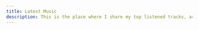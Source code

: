 ```yaml
---
title: Latest Music
description: This is the place where I share my top listened tracks, artists and my playlists from Spotify. You can find the source code for this project on GitHub.
---
```

